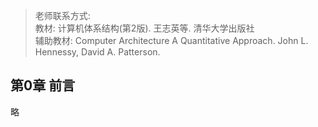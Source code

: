 > 老师联系方式:  
> 教材: 计算机体系结构(第2版). 王志英等. 清华大学出版社  
> 辅助教材: Computer Architecture A Quantitative Approach. John L. Hennessy, David A. Patterson.

## 第0章 前言
略

